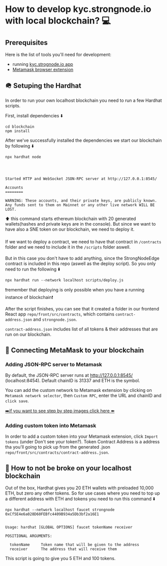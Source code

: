 # How to develop kyc.strongnode.io with local blockchain? 💻

##  Prerequisites
Here is the list of tools you'll need for development:
- running [kyc.strognode.io app](https://github.com/strongnodelabs/kyc.strongnode.io)
- [Metamask browser extension](https://metamask.io/download/)


## 🪖 Setuping the Hardhat
In order to run your own localhost blockchain you need to run a few Hardhat scripts.

First, install dependencies ⬇️️

```
cd blockchain
npm install
```

After we've successfully installed the dependencies we start our blockchain by following ⬇️

```
npx hardhat node




Started HTTP and WebSocket JSON-RPC server at http://127.0.0.1:8545/

Accounts
========

WARNING: These accounts, and their private keys, are publicly known.
Any funds sent to them on Mainnet or any other live network WILL BE LOST.

```
⬆️ this command starts ethereum blockchain with 20 generated wallets(hashes and private keys are in the console).
But since we want to have also a SNE token on our blockchain, we need to deploy it.
###
If we want to deploy a contract, we need to have that contract in `/contracts` folder and we need to include it in the `/scripts` folder aswell.

####
But in this case you don't have to add anything, since the StrongNodeEdge contract is included in this repo (aswell as the deploy script). So you only need to run the following ⬇️



```
npx hardhat run --network localhost scripts/deploy.js
```
❗️remember that deploying is only possible when you have a running instance of blockchain❗️

After the script finishes, you can see that it created a folder in our frontend React app `repo/front/src/contracts`, which contains `contract-address.json` and `strongnode.json`.

`contract-address.json` includes list of all tokens & their addresses that are run on our blockchain.


## 👺 Connecting MetaMask to your blockchain
### Adding JSON-RPC server to Metamask
By default, the JSON-RPC server runs at http://127.0.0.1:8545/ (localhost:8454). Default chainID is 31337 and ETH is the symbol.

You can add the custom network to Metamask extension by clicking on `Metamask network selector`, then `Custom RPC`, enter the URL and chainID and `click save`.


[➡️if you want to see step by step images click here ⬅️](https://support.chainstack.com/hc/en-us/articles/4408642503449-Using-MetaMask-with-a-Hardhat-node)

### Adding custom token into Metamask
In order to add a custom token into your Metamask extension, click `Import tokens` (under Don't see your token?). Token Contract Address is a address tha you'll going to pick up from the generated .json `repo/front/src/contracts/contract-address.json`.

## 🏧 How to not be broke on your localhost blockchain
Out of the box, Hardhat gives you 20 ETH wallets with preloaded 10,000 ETH, but zero any other tokens. So for use cases where you need to top up a different address with ETH and tokens you need to run this command ⬇️

``` 
npx hardhat --network localhost faucet strongnode 0xCf5E4e6a028D60FEBfc4409B934a5Db3bf2a16E1


Usage: hardhat [GLOBAL OPTIONS] faucet tokenName receiver

POSITIONAL ARGUMENTS:

  tokenName     Token name that will be given to the address 
  receiver      The address that will receive them 

```

This script is going to give you 5 ETH and 100 tokens.